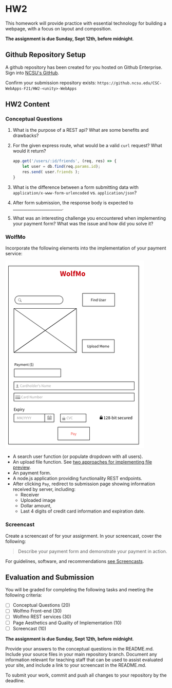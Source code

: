 # HW2

This homework will provide practice with essential technology for building a webpage, with a focus on layout and composition.

**The assignment is due Sunday, Sept 12th, before midnight**.

## Github Repository Setup

A github repository has been created for you hosted on Github Enterprise. Sign into [NCSU's GitHub](https://github.ncsu.edu/).

Confirm your submission repository exists: `https://github.ncsu.edu/CSC-WebApps-F21/HW2-<unity>-WebApps`

## HW2 Content

### Conceptual Questions

1. What is the purpose of a REST api? What are some benefits and drawbacks?

2. For the given express route, what would be a valid `curl` request? What would it return?

   ```js
   app.get('/users/:id/friends', (req, res) => {
       let user = db.find(req.params.id);
       res.send( user.friends );
   }
   ```

3. What is the difference between a form submitting data with `application/x-www-form-urlencoded` vs. `application/json`?

4. After form submission, the response body is expected to ________________________.

5. What was an interesting challenge you encountered when implementing your payment form? What was the issue and how did you solve it?

### WolfMo

Incorporate the following elements into the implementation of your payment service:

![wolfmo](imgs/wolfmo.png)

* A search user function (or populate dropdown with all users).
* An upload file function. See [two approaches for implementing file preview](https://www.tutorialspoint.com/preview-an-image-before-it-is-uploaded-in-javascript).
* An payment form.
* A node.js application providing functionality REST endpoints.
* After clicking `Pay`, redirect to submission page showing information received by server, including:
   - Receiver
   - Uploaded image
   - Dollar amount,
   - Last 4 digits of credit card information and expiration date.

### Screencast

Create a screencast of for your assignment. In your screencast, cover the following:

> Describe your payment form and demonstrate your payment in action.

For guidelines, software, and recommendations [see Screencasts](Screencasts.md).

## Evaluation and Submission

You will be graded for completing the following tasks and meeting the following criteria:

* [ ] Conceptual Questions (20)
* [ ] Wolfmo Front-end (30)
* [ ] Wolfmo REST services (30)
* [ ] Page Aesthetics and Quality of Implementation (10) 
* [ ] Screencast (10)

**The assignment is due Sunday, Sept 12th, before midnight**.

Provide your answers to the conceptual questions in the README.md. Include your source files in your main repository branch. Document any information relevant for teaching staff that can be used to assist evaluated your site, and include a link to your screencast in the README.md.

To submit your work, commit and push all changes to your repository by the deadline.